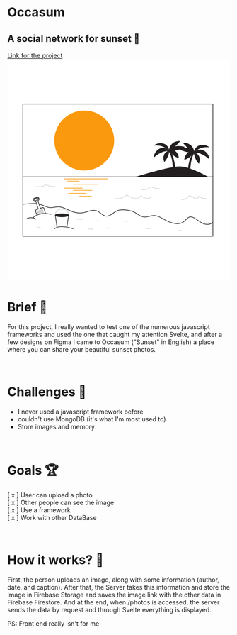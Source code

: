 # Occasum
## A social network for sunset 🌅
[Link for the project](https://occasum.herokuapp.com/) <br>
<img src="https://github.com/WasixXD/Occasum/blob/main/occasum/public/img/Sun_Flatline.png" />

# Brief 📖
For this project, I really wanted to test one of the numerous javascript frameworks and used the one that caught my attention Svelte, and after a few designs on Figma I came to Occasum ("Sunset" in English) a place where you can share your beautiful sunset photos.

<br>

# Challenges 🐢
- I never used a javascript framework before
- couldn't use MongoDB (it's what I'm most used to)
- Store images and memory

<br>

# Goals 🏆
[ x ] User can upload a photo<br>
[ x ] Other people can see the image <br>
[ x ] Use a framework<br>
[ x ] Work with other DataBase


<br>

# How it works? 💼
First, the person uploads an image, along with some information (author, date, and caption).
After that, the Server takes this information and store the image in Firebase Storage and saves the image link with the other data in Firebase Firestore.
And at the end, when /photos is accessed, the server sends the data by request and through Svelte everything is displayed.
<br>


PS: Front end really isn't for me
